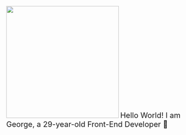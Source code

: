 <p align="left">
  <img src="[https://your-image-url.com/icon.png](https://firebasestorage.googleapis.com/v0/b/svitlospace-b21f8.appspot.com/o/portfolio%2F3d-rendering-futuristic-computer.png?alt=media&token=947a3da2-95cc-48cc-ac3a-21d0fef15958)" width="300">
  <span style="font-size: 20px;">Hello World! I am George, a 29-year-old Front-End Developer 🚀</span>
</p>
